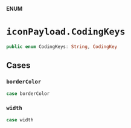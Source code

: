 **ENUM**

# `iconPayload.CodingKeys`

```swift
public enum CodingKeys: String, CodingKey
```

## Cases
### `borderColor`

```swift
case borderColor
```

### `width`

```swift
case width
```
